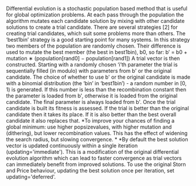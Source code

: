   Differential evolution is a stochastic population based method that is useful for global optimization problems. At
each pass through the population the algorithm mutates each candidate solution by mixing with other candidate
solutions to create a trial candidate. There are several strategies [2] for creating trial candidates, which suit some
problems more than others. The ‘best1bin’ strategy is a good starting point for many systems. In this strategy two
members of the population are randomly chosen. Their difference is used to mutate the best member (the best in
best1bin), b0, so far:
                    b′ = b0 + mutation ∗ (population[rand0] − population[rand1])
  A trial vector is then constructed. Starting with a randomly chosen ‘i’th parameter the trial is sequentially filled
(in modulo) with parameters from b' or the original candidate. The choice of whether to use b' or the original
candidate is made with a binomial distribution (the ‘bin’ in ‘best1bin’) - a random number in [0, 1) is generated. If
this number is less than the recombination constant then the parameter is loaded from b', otherwise it is loaded
from the original candidate. The final parameter is always loaded from b'. Once the trial candidate is built its
fitness is assessed. If the trial is better than the original candidate then it takes its place. If it is also better than the
best overall candidate it also replaces that. 
  *To improve your chances of finding a global minimum:
  use higher popsizevalues, with higher mutation and (dithering), but lower recombination values. 
  This has the effect of widening the search radius, but slowing convergence. *
  *By default the best solution vector is updated continuously within a single iteration (updating='immediate'). 
  This is a modification  of the original differential evolution algorithm
  which can lead to faster convergence as trial vectors can immediately benefit from improved solutions. 
  To use the original Storn and Price behaviour, updating the best solution once per iteration, set updating='deferred'.
